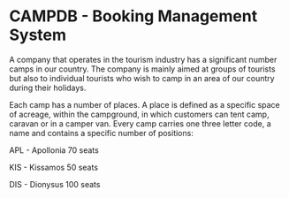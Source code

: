 # CAMPDB - Booking Management System
A company that operates in the tourism industry has a significant number
camps in our country. The company is mainly aimed at groups of tourists
but also to individual tourists who wish to camp in an area
of our country during their holidays.

Each camp has a number of places. A place is defined as a specific space
of acreage, within the campground, in which customers can tent camp, caravan or in a camper van. Every camp carries one
three letter code, a name and contains a specific number of positions:

APL - Apollonia 70 seats

KIS - Kissamos 50 seats

DIS - Dionysus 100 seats
